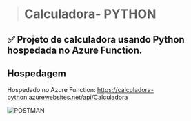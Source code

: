> #  Calculadora- PYTHON


## ✅  Projeto de calculadora usando Python hospedada no Azure Function.

## Hospedagem
Hospedado no Azure Function: https://calculadora-python.azurewebsites.net/api/Calculadora

![POSTMAN](https://user-images.githubusercontent.com/96353855/170143653-5e759be4-c675-4181-89b2-b8a3fe8e34b7.jpg)
